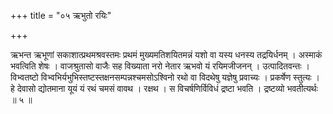 +++
title = "०५ ऋभुतो रयिः"

+++

ऋभन्त ऋभूणां सकाशात्प्रथमश्रवस्तमः प्रथमं मुख्यमतिशयितमन्नं यशो वा यस्य धनस्य तद्रयिर्धनम् । अस्माकं भवत्विति शेषः । वाजश्रुतासो वाजैः सह विख्याता नरो नेतार ऋभवो यं रयिमजीजनन् । उत्पादितवन्तः । विभ्वतष्टो विभ्वभिर्यभुभिस्तष्टस्तक्षनसम्पन्नश्चमसोऽश्विनो रथो वा विदथेषु यज्ञेषु प्रवाच्यः । प्रकर्षेण स्तुत्यः । हे देवासो द्योतमाना यूयं यं रथं चमसं वावथ । रक्षथ । स विचर्षणिर्विविधं द्रष्टा भवति । द्रष्टव्यो भवतीत्यर्थः ॥ ५ ॥